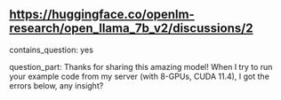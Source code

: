 ## https://huggingface.co/openlm-research/open_llama_7b_v2/discussions/2

contains_question: yes

question_part: Thanks for sharing this amazing model! When I try to run your example code from my server (with 8-GPUs, CUDA 11.4), I got the errors below, any insight?